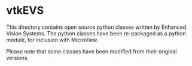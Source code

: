 # vtkEVS

This directory contains open source python classes written by
Enhanced Vision Systems.  The python classes have been
re-packaged as a python module, for inclusion with MicroView.

Please note that some classes have been modified from their original versions.
